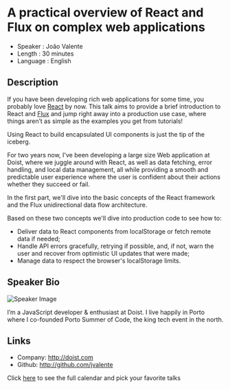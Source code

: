 A practical overview of React and Flux on complex web applications
========================

* Speaker   : João Valente
* Length    : 30 minutes
* Language  : English

Description
-----------

If you have been developing rich web applications for some time, you probably love [React](https://facebook.github.io/react/) by now. This talk aims to provide a brief introduction to React and [Flux](https://facebook.github.io/flux/) and jump right away into a production use case, where things aren’t as simple as the examples you get from tutorials!

Using React to build encapsulated UI components is just the tip of the iceberg.

For two years now, I've been developing a large size Web application at Doist, where we juggle around with React, as well as data fetching, error handling, and local data management, all while providing a smooth and predictable user experience where the user is confident about their actions whether they succeed or fail.

In the first part, we'll dive into the basic concepts of the React framework and the Flux unidirectional data flow architecture.

Based on these two concepts we'll dive into production code to see how to:

- Deliver data to React components from localStorage or fetch remote data if needed;
- Handle API errors gracefully, retrying if possible, and, if not, warn the user and recover from optimistic UI updates that were made;
- Manage data to respect the browser's localStorage limits.

Speaker Bio
-----------

![Speaker Image](https://avatars3.githubusercontent.com/u/40036?v=3&s=460)

I’m a JavaScript developer & enthusiast at Doist. I live happily in Porto where I co-founded Porto Summer of Code, the king tech event in the north.

Links
-----

* Company: http://doist.com
* Github: http://github.com/jvalente

Click [here][1] to see the full calendar and pick your favorite talks

[1]: https://pixels.camp/schedule/
